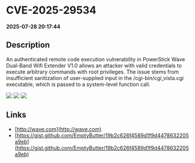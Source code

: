 # CVE-2025-29534

**2025-07-28 20:17:44**

## Description
An authenticated remote code execution vulnerability in PowerStick Wave Dual-Band Wifi Extender V1.0 allows an attacker with valid credentials to execute arbitrary commands with root privileges. The issue stems from insufficient sanitization of user-supplied input in the /cgi-bin/cgi_vista.cgi executable, which is passed to a system-level function call.

![](https://img.shields.io/static/v1?label=Score&message=8.8&color=red)
![](https://img.shields.io/static/v1?label=Severity&message=HIGH&color=red)
![](https://img.shields.io/static/v1?label=CWE&message=RCE&color=green)

## Links
- [http://wave.com](http://wave.com)
- [https://gist.github.com/EmptyButter/19b2c626f4589d1f9d4478632205a9eb](https://gist.github.com/EmptyButter/19b2c626f4589d1f9d4478632205a9eb)
